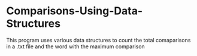 # Comparisons-Using-Data-Structures
This program uses various data structures to count the total comaparisons in a .txt file and the word with the maximum comparison
